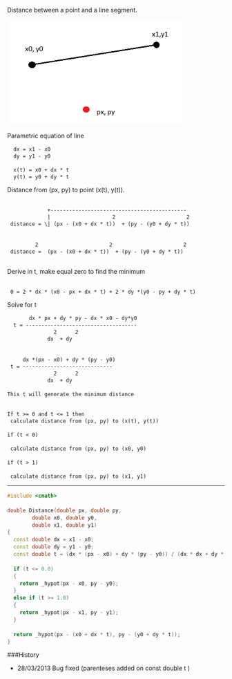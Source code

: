 
Distance between a point and a line segment.


![](line.png)


Parametric equation of line

```
  dx = x1 - x0
  dy = y1 - y0

  x(t) = x0 + dx * t
  y(t) = y0 + dy * t
```


Distance from (px, py) to point (x(t), y(t)).

```

             +--------------------------------------------
             |                    2                       2
 distance = \| (px - (x0 + dx * t))  + (py - (y0 + dy * t))

            
         2                       2                       2
 distance =  (px - (x0 + dx * t))  + (py - (y0 + dy * t))


```

Derive in t, make equal zero to find the minimum
```
  
 0 = 2 * dx * (x0 - px + dx * t) + 2 * dy *(y0 - py + dy * t)

```

Solve for t

```
       dx * px + dy * py - dx * x0 - dy*y0
  t = ------------------------------------
               2      2
             dx  + dy


     dx *(px - x0) + dy * (py - y0)
 t = -----------------------------
               2      2
             dx  + dy

This t will generate the minimum distance

```

```

If t >= 0 and t <= 1 then
 calculate distance from (px, py) to (x(t), y(t))

if (t < 0)

 calculate distance from (px, py) to (x0, y0)

if (t > 1)

 calculate distance from (px, py) to (x1, y1)

```

----


```cpp
#include <cmath>

double Distance(double px, double py, 
		double x0, double y0,
		double x1, double y1)
{
  const double dx = x1 - x0;
  const double dy = y1 - y0;
  const double t = (dx * (px - x0) + dy * (py - y0)) / (dx * dx + dy * dy);
  
  if (t <= 0.0)
  {
    return _hypot(px - x0, py - y0);
  }
  else if (t >= 1.0)
  {
    return _hypot(px - x1, py - y1);
  }
  
  return _hypot(px - (x0 + dx * t), py - (y0 + dy * t));  
}
```

###History

* 28/03/2013 Bug fixed (parenteses added on  const double t )



